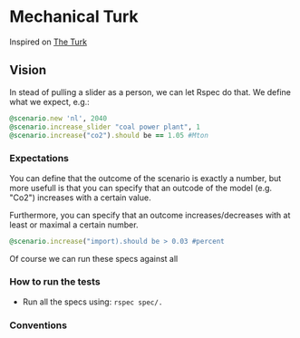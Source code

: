 # Mechanical Turk

Inspired on [The Turk](http://en.wikipedia.org/wiki/The_Turk)

## Vision

In stead of pulling a slider as a person, we can let Rspec do that. We define
what we expect, e.g.:

````ruby
@scenario.new 'nl', 2040
@scenario.increase_slider "coal power plant", 1
@scenario.increase("co2").should be == 1.05 #Mton
````

### Expectations

You can define that the outcome of the scenario is exactly a number, but more
usefull is that you can specify that an outcode of the model (e.g. "Co2")
increases with a certain value.

Furthermore, you can specify that an outcome increases/decreases with at least
or maximal a certain number.

````ruby
@scenario.increase("import).should be > 0.03 #percent
````

Of course we can run these specs against all

### How to run the tests

* Run all the specs using: `rspec spec/.`

### Conventions

